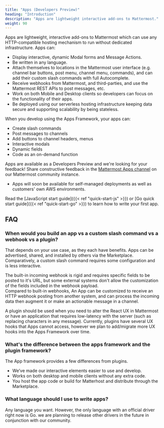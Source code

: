 ```yaml
---
title: "Apps (Developers Preview)"
heading: "Introduction"
description: "Apps are lightweight interactive add-ons to Mattermost."
weight: 90
---
```


Apps are lightweight, interactive add-ons to Mattermost which can use any HTTP-compatible hosting mechanism to run without dedicated infrastructure. Apps can:

- Display interactive, dynamic Modal forms and Message Actions.
- Be written in any language.
- Attach themselves to locations in the Mattermost user interface (e.g. channel bar buttons, post menu, channel menu, commands), and can add their custom slash commands with full Autocomplete.
- Receive webhooks from Mattermost, and third-parties, and use the Mattermost REST APIs to post messages, etc.
- Work on both Mobile and Desktop clients so developers can focus on the functionality of their apps.
- Be deployed using our serverless hosting infrastructure keeping data secure and supporting scalability by being stateless.

When you develop using the Apps Framework, your apps can:

- Create slash commands
- Post messages to channels
- Add buttons to channel headers, menus
- Interactive modals
- Dynamic fields
- Code as an on-demand function

Apps are available as a Developers Preview and we're looking for your feedback! Share constructive feedback in the [Mattermost Apps channel](https://community.mattermost.com/core/channels/mattermost-apps) on our Mattermost community instance.

* Apps will soon be available for self-managed deployments as well as customers' own AWS environments.

Read the [JavaScript start guide]({{< ref "quick-start-js" >}}) or [Go quick start guide]({{< ref "quick-start-go" >}}) to learn how to write your first app.

## FAQ

### When would you build an app vs a custom slash command vs a webhook vs a plugin?

That depends on your use case, as they each have benefits. Apps can be advertised, shared, and installed by others via the Marketplace. Comparatively, a custom slash command requires some configuration and is less interactive.

The built-in incoming webhook is rigid and requires specific fields to be posted to it's URL, but some external systems don't allow the customization of the fields included in the webhook payload.   
Compared to built-in webhooks, An App can be customized to receive an HTTP webhook posting from another system, and can process the incoming data then augment it or make an actionable message in a channel.  

A plugin should be used when you need to alter the React UX in Mattermost or have an application that requires low-latency with the server (such as replacing characters in any message). Currently, plugins have several UX hooks that Apps cannot access, however we plan to add/migrate more UX hooks into the Apps Framework over time. 

### What's the difference between the apps framework and the plugin framework?

The App framework provides a few differences from plugins.

- We’ve made our interactive elements easier to use and develop.
- Works on both desktop and mobile clients without any extra code.
- You host the app code or build for Matterhost and distribute through the Marketplace.

### What language should I use to write apps?

Any language you want. However, the only language with an official driver right now is Go.  we are planning to release other drivers in the future in conjunction with our community.
